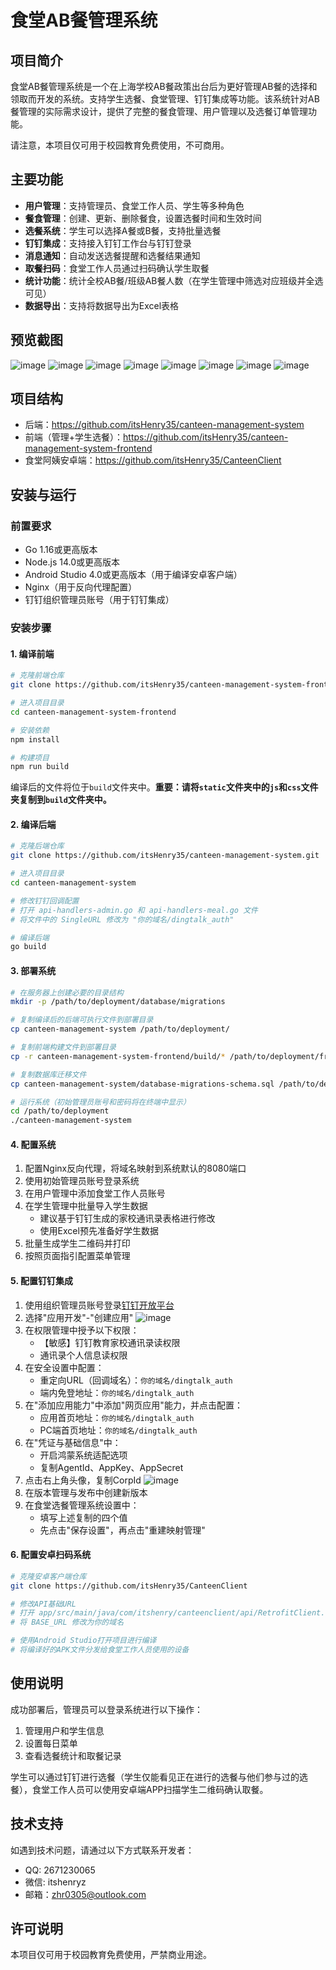 # 食堂AB餐管理系统

## 项目简介
食堂AB餐管理系统是一个在上海学校AB餐政策出台后为更好管理AB餐的选择和领取而开发的系统。支持学生选餐、食堂管理、钉钉集成等功能。该系统针对AB餐管理的实际需求设计，提供了完整的餐食管理、用户管理以及选餐订单管理功能。

请注意，本项目仅可用于校园教育免费使用，不可商用。


## 主要功能
- **用户管理**：支持管理员、食堂工作人员、学生等多种角色
- **餐食管理**：创建、更新、删除餐食，设置选餐时间和生效时间
- **选餐系统**：学生可以选择A餐或B餐，支持批量选餐
- **钉钉集成**：支持接入钉钉工作台与钉钉登录
- **消息通知**：自动发送选餐提醒和选餐结果通知
- **取餐扫码**：食堂工作人员通过扫码确认学生取餐
- **统计功能**：统计全校AB餐/班级AB餐人数（在学生管理中筛选对应班级并全选可见）
- **数据导出**：支持将数据导出为Excel表格

## 预览截图
![image](https://github.com/user-attachments/assets/83cada5b-2f5b-405d-9bc4-dd127dd2ab09)
![image](https://github.com/user-attachments/assets/00b1b031-69d4-486d-af6b-1fec8124ec45)
![image](https://github.com/user-attachments/assets/0ba32d70-a374-408b-9aa6-556a36770475)
![image](https://github.com/user-attachments/assets/4dbd398b-c6cf-4adf-8aae-d97e8d2d977a)
![image](https://github.com/user-attachments/assets/d42dc2dc-210e-48d2-a11e-fd36ddf070ec)
![image](https://github.com/user-attachments/assets/32e2ede4-28b1-41cd-ac3c-4149bb71ec44)
![image](https://github.com/user-attachments/assets/da440e7a-c041-445f-b784-47e049a4dda7)
![image](https://github.com/user-attachments/assets/9c380655-2a09-4105-834e-e3fa4a04d75d)




## 项目结构
- 后端：https://github.com/itsHenry35/canteen-management-system
- 前端（管理+学生选餐）：https://github.com/itsHenry35/canteen-management-system-frontend
- 食堂阿姨安卓端：https://github.com/itsHenry35/CanteenClient

## 安装与运行

### 前置要求
- Go 1.16或更高版本
- Node.js 14.0或更高版本
- Android Studio 4.0或更高版本（用于编译安卓客户端）
- Nginx（用于反向代理配置）
- 钉钉组织管理员账号（用于钉钉集成）

### 安装步骤

#### 1. 编译前端
```bash
# 克隆前端仓库
git clone https://github.com/itsHenry35/canteen-management-system-frontend.git

# 进入项目目录
cd canteen-management-system-frontend

# 安装依赖
npm install

# 构建项目
npm run build
```

编译后的文件将位于`build`文件夹中。**重要：请将`static`文件夹中的`js`和`css`文件夹复制到`build`文件夹中。**

#### 2. 编译后端
```bash
# 克隆后端仓库
git clone https://github.com/itsHenry35/canteen-management-system.git

# 进入项目目录
cd canteen-management-system

# 修改钉钉回调配置
# 打开 api-handlers-admin.go 和 api-handlers-meal.go 文件
# 将文件中的 SingleURL 修改为 "你的域名/dingtalk_auth"

# 编译后端
go build
```

#### 3. 部署系统
```bash
# 在服务器上创建必要的目录结构
mkdir -p /path/to/deployment/database/migrations

# 复制编译后的后端可执行文件到部署目录
cp canteen-management-system /path/to/deployment/

# 复制前端构建文件到部署目录
cp -r canteen-management-system-frontend/build/* /path/to/deployment/frontend/

# 复制数据库迁移文件
cp canteen-management-system/database-migrations-schema.sql /path/to/deployment/database/migrations/

# 运行系统（初始管理员账号和密码将在终端中显示）
cd /path/to/deployment
./canteen-management-system
```

#### 4. 配置系统
1. 配置Nginx反向代理，将域名映射到系统默认的8080端口
2. 使用初始管理员账号登录系统
3. 在用户管理中添加食堂工作人员账号
4. 在学生管理中批量导入学生数据
   - 建议基于钉钉生成的家校通讯录表格进行修改
   - 使用Excel预先准备好学生数据
5. 批量生成学生二维码并打印
6. 按照页面指引配置菜单管理

#### 5. 配置钉钉集成
1. 使用组织管理员账号登录[钉钉开放平台](https://open-dev.dingtalk.com/)
2. 选择"应用开发"-"创建应用"
![image](https://github.com/user-attachments/assets/dd56bea2-72aa-490e-b161-8cd95a2e5ec3)
3. 在权限管理中授予以下权限：
   - 【敏感】钉钉教育家校通讯录读权限
   - 通讯录个人信息读权限
4. 在安全设置中配置：
   - 重定向URL（回调域名）：`你的域名/dingtalk_auth`
   - 端内免登地址：`你的域名/dingtalk_auth`
5. 在"添加应用能力"中添加"网页应用"能力，并点击配置：
   - 应用首页地址：`你的域名/dingtalk_auth`
   - PC端首页地址：`你的域名/dingtalk_auth`
6. 在"凭证与基础信息"中：
   - 开启鸿蒙系统适配选项
   - 复制AgentId、AppKey、AppSecret
7. 点击右上角头像，复制CorpId
![image](https://github.com/user-attachments/assets/32b50046-146e-4107-a6c5-2165e30b5d0f)
8. 在版本管理与发布中创建新版本
9. 在食堂选餐管理系统设置中：
   - 填写上述复制的四个值
   - 先点击"保存设置"，再点击"重建映射管理"

#### 6. 配置安卓扫码系统
```bash
# 克隆安卓客户端仓库
git clone https://github.com/itsHenry35/CanteenClient

# 修改API基础URL
# 打开 app/src/main/java/com/itshenry/canteenclient/api/RetrofitClient.kt
# 将 BASE_URL 修改为你的域名

# 使用Android Studio打开项目进行编译
# 将编译好的APK文件分发给食堂工作人员使用的设备
```

## 使用说明
成功部署后，管理员可以登录系统进行以下操作：
1. 管理用户和学生信息
2. 设置每日菜单
3. 查看选餐统计和取餐记录

学生可以通过钉钉进行选餐（学生仅能看见正在进行的选餐与他们参与过的选餐），食堂工作人员可以使用安卓端APP扫描学生二维码确认取餐。

## 技术支持
如遇到技术问题，请通过以下方式联系开发者：
- QQ: 2671230065 
- 微信: itshenryz 
- 邮箱：zhr0305@outlook.com

## 许可说明
本项目仅可用于校园教育免费使用，严禁商业用途。
